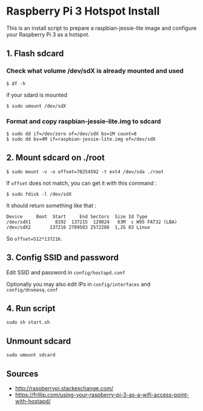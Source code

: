 # Raspberry Pi 3 Hotspot Install

This is an install script to prepare a raspbian-jessie-lite image and configure your Raspberry Pi 3 as a hotspot.

## 1. Flash sdcard

### Check what volume /dev/sdX is already mounted and used
    
    $ df -h
    
if your sdard is mounted 
    
    $ sudo umount /dev/sdX

### Format and copy raspbian-jessie-lite.img to sdcard

    $ sudo dd if=/dev/zero of=/dev/sdX bs=1M count=8
    $ sudo dd bs=4M if=raspbian-jessie-lite.img of=/dev/sdX 

## 2. Mount sdcard on ./root

    $ sudo mount -v -o offset=70254592 -t ext4 /dev/sda ./root

If `offset` does not match, you can get it with this command :
    
    $ sudo fdisk -l /dev/sdX    

It should return something like that : 

    Device     Boot  Start     End Sectors  Size Id Type
    /dev/sdX1         8192  137215  129024   63M  c W95 FAT32 (LBA)
    /dev/sdX2       137216 2709503 2572288  1,2G 83 Linux

So `offset=512*137216`.

## 3. Config SSID and password

Edit SSID and password in `config/hostapd.conf`

Optionally you may also edit IPs in `config/interfaces` and `config/dnsmasq.conf`

## 4. Run script

    sudo sh start.sh

## Unmount sdcard

    sudo umount sdcard

## Sources

- http://raspberrypi.stackexchange.com/
- https://frillip.com/using-your-raspberry-pi-3-as-a-wifi-access-point-with-hostapd/

